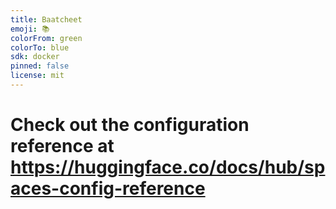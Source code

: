 ```yaml
---
title: Baatcheet
emoji: 📚
colorFrom: green
colorTo: blue
sdk: docker
pinned: false
license: mit
---
```


Check out the configuration reference at https://huggingface.co/docs/hub/spaces-config-reference
=======